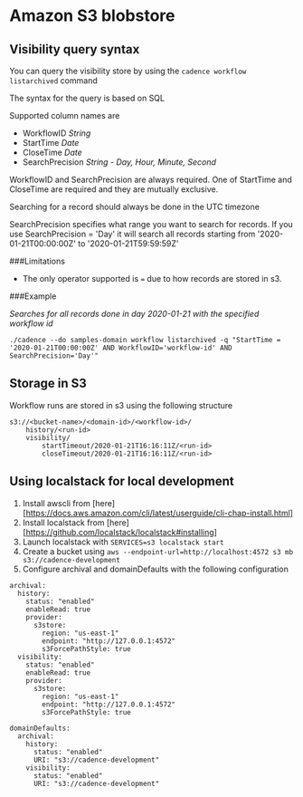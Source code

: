# Amazon S3 blobstore
## Visibility query syntax
You can query the visibility store by using the `cadence workflow listarchived` command

The syntax for the query is based on SQL

Supported column names are
- WorkflowID *String*
- StartTime *Date*
- CloseTime *Date*
- SearchPrecision *String - Day, Hour, Minute, Second*

WorkflowID and SearchPrecision are always required. One of StartTime and CloseTime are required and they are mutually exclusive.

Searching for a record should always be done in the UTC timezone

SearchPrecision specifies what range you want to search for records. If you use SearchPrecision = 'Day'
it will search all records starting from '2020-01-21T00:00:00Z' to '2020-01-21T59:59:59Z' 

###Limitations

- The only operator supported is `=` due to how records are stored in s3.

###Example

*Searches for all records done in day 2020-01-21 with the specified workflow id*

`./cadence --do samples-domain workflow listarchived -q "StartTime = '2020-01-21T00:00:00Z' AND WorkflowID='workflow-id' AND SearchPrecision='Day'"`
## Storage in S3
Workflow runs are stored in s3 using the following structure
```
s3://<bucket-name>/<domain-id>/<workflow-id>/
	history/<run-id>
	visibility/
		startTimeout/2020-01-21T16:16:11Z/<run-id>
		closeTimeout/2020-01-21T16:16:11Z/<run-id>
```

## Using localstack for local development
1. Install awscli from [here][https://docs.aws.amazon.com/cli/latest/userguide/cli-chap-install.html]
2. Install localstack from [here][https://github.com/localstack/localstack#installing]
3. Launch localstack with `SERVICES=s3 localstack start`
4. Create a bucket using `aws --endpoint-url=http://localhost:4572 s3 mb s3://cadence-development` 
5. Configure archival and domainDefaults with the following configuration
```
archival:
  history:
    status: "enabled"
    enableRead: true
    provider:
      s3store:
        region: "us-east-1"
        endpoint: "http://127.0.0.1:4572"
        s3ForcePathStyle: true
  visibility:
    status: "enabled"
    enableRead: true
    provider:
      s3store:
        region: "us-east-1"
        endpoint: "http://127.0.0.1:4572"
        s3ForcePathStyle: true

domainDefaults:
  archival:
    history:
      status: "enabled"
      URI: "s3://cadence-development"
    visibility:
      status: "enabled"
      URI: "s3://cadence-development"
```
